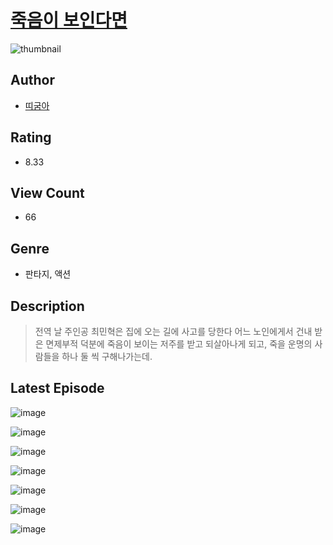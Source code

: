 # [죽음이 보인다면](https://comic.naver.com/bestChallenge/list?titleId=810657)
![thumbnail](https://image-comic.pstatic.net/user_contents_data/challenge_comic/2023/05/24/277384/upload_7018072997389940273_480x623.jpeg)

## Author
- [띠굼아](https://comic.naver.com/artistTitle?id=277384)

## Rating
- 8.33

## View Count
- 66

## Genre
- 판타지, 액션

## Description
> 전역 날 주인공 최민혁은 집에 오는 길에 사고를 당한다 어느 노인에게서 건내 받은 면제부적 덕분에 죽음이 보이는 저주를 받고 되살아나게 되고, 죽을 운명의 사람들을 하나 둘 씩 구해나가는데.


## Latest Episode
![image](https://image-comic.pstatic.net/user_contents_data/challenge_comic/2023/05/24/277384/upload_3630244589521101878.jpeg)

![image](https://image-comic.pstatic.net/user_contents_data/challenge_comic/2023/05/24/277384/upload_3558236473492976740.jpeg)

![image](https://image-comic.pstatic.net/user_contents_data/challenge_comic/2023/05/24/277384/upload_3906422122715822385.jpeg)

![image](https://image-comic.pstatic.net/user_contents_data/challenge_comic/2023/05/24/277384/upload_3762536729033401400.jpeg)

![image](https://image-comic.pstatic.net/user_contents_data/challenge_comic/2023/05/24/277384/upload_4120846862451499314.jpeg)

![image](https://image-comic.pstatic.net/user_contents_data/challenge_comic/2023/05/24/277384/upload_3991142770581725749.jpeg)

![image](https://image-comic.pstatic.net/user_contents_data/challenge_comic/2023/05/24/277384/upload_3762529216411089249.jpeg)
